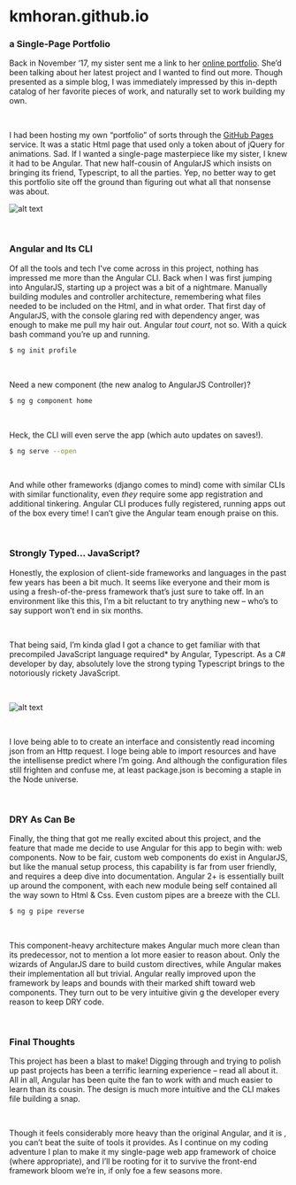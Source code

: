 # kmhoran.github.io
### a Single-Page Portfolio

Back in November ‘17, my sister sent me a link to her [online portfolio](http://www.tortoiseandplume.com/about/). She’d been talking about her latest project and I wanted to find out more. Though presented as a simple blog, I was immediately impressed by this in-depth catalog of her favorite pieces of work, and naturally set to work building my own.

<br/>

I had been hosting my own “portfolio” of sorts through the [GitHub Pages](https://pages.github.com/) service. It was a static Html page that used only a token about of jQuery for animations. Sad. If I wanted a single-page masterpiece like my sister, I knew it had to be Angular. That new half-cousin of AngularJS which insists on bringing its friend, Typescript, to all the parties. Yep, no better way to get this portfolio site off the ground than figuring out what all that nonsense was about.

![alt text](./assets/images/angular_friends.jpg "Logo Title Text 1")

<br/>

### Angular and Its CLI

Of all the tools and tech I've come across in this project, nothing has impressed me more than the Angular CLI. Back when I was first jumping into AngularJS, starting up a project was a bit of a nightmare. Manually building modules and controller architecture, remembering what files needed to be included on the Html, and in what order. That first day of AngularJS, with the console glaring red with dependency anger, was enough to make me pull my hair out. Angular *tout court*, not so. With a quick bash command you’re up and running.

```bash
$ ng init profile
```

<br/>

Need a new component (the new analog to AngularJS Controller)?

```bash
$ ng g component home
```

<br/>

Heck, the CLI will even serve the app (which auto updates on saves!).

```bash
$ ng serve --open
```

<br/>

And while other frameworks (django comes to mind) come with similar CLIs with similar functionality, even *they* require some app registration and additional tinkering. Angular CLI produces fully registered, running apps out of the box every time! I can’t give the Angular team enough praise on this.

<br/>

### Strongly Typed… JavaScript?

Honestly, the explosion of client-side frameworks and languages in the past few years has been a bit much. It seems like everyone and their mom is using a fresh-of-the-press framework that’s just sure to take off. In an environment like this this, I’m a bit reluctant to try anything new – who’s to say support won’t end in six months. 

<br/>

That being said, I’m kinda glad I got a chance to get familiar with that precompiled JavaScript language required* by Angular, Typescript. As a C# developer by day, absolutely love the strong typing  Typescript brings to the notoriously rickety JavaScript. 

<br/>

![alt text](./assets/images/bridge.jpg "Logo Title Text 1")

<br/>

I love being able to to create an interface and consistently read incoming json from an Http request. I loge being able to import resources and have the intellisense predict where I’m going. And although the configuration files still frighten and confuse me, at least package.json is becoming a staple in the Node universe.

<br/>

### DRY As Can Be

Finally, the thing that got me really excited about this project, and the feature that made me decide to use Angular for this app to begin with: web components. Now to be fair, custom web components do exist in AngularJS, but like the manual setup process, this capability is far from user friendly, and requires a deep dive into documentation. Angular 2+ is essentially built up around the component, with each new module being self contained all the way sown to Html & Css. Even custom pipes are a breeze with the CLI. 
```bash
$ ng g pipe reverse
```

<br/>

This component-heavy architecture makes Angular much more clean than its predecessor, not to mention a lot more easier to reason about. Only the wizards of AngularJS dare to build custom directives, while Angular makes their implementation all but trivial. Angular really improved upon the framework by leaps and bounds with their marked shift toward web components. They turn out to be very intuitive givin g the developer every reason to keep DRY code.

<br/>

### Final Thoughts

This project has been a blast to make! Digging through and trying to polish up past projects has been a terrific learning experience – read all about it. All in all, Angular has been quite the fan to work with and much easier to learn than its cousin. The design is much more intuitive and the CLI makes file building a snap.

<br/>

Though it feels considerably more heavy than the original Angular, and it is , you can’t beat the suite of tools it provides. As I continue on my coding adventure I plan to make it my single-page web app framework of choice (where appropriate), and I’ll be rooting for it to survive the front-end framework bloom we’re in, if only foe a few seasons more.